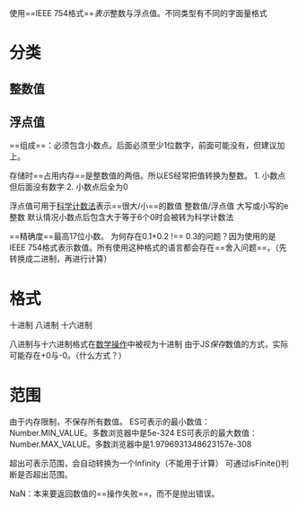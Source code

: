 使用==IEEE 754格式==*表示*整数与浮点值。不同类型有不同的字面量格式

# 分类
## 整数值

## 浮点值
==组成==：必须包含小数点。后面必须至少1位数字，前面可能没有，但建议加上。

存储时==占用内存==是整数值的两倍。所以ES经常把值转换为整数。
	1. 小数点但后面没有数字
	2. 小数点后全为0

浮点值可用于<u>科学计数法</u>表示==很大/小==的数值
	整数值/浮点值 大写或小写的e 整数
默认情况小数点后包含大于等于6个0时会被转为科学计数法

==精确度==最高17位小数。
为何存在0.1+0.2  !== 0.3的问题？因为使用的是IEEE 754格式表示数值。所有使用这种格式的语言都会存在==舍入问题==。（先转换成二进制，再进行计算）
# 格式
十进制
八进制
十六进制

八进制与十六进制格式在<u>数学操作</u>中被视为十进制
由于JS*保存*数值的方式，实际可能存在+0与-0。（什么方式？）
# 范围
由于内存限制，不保存所有数值。
ES可表示的最小数值：Number.MIN_VALUE。多数浏览器中是5e-324
ES可表示的最大数值：Number.MAX_VALUE。多数浏览器中是1.9796931348623157e-308

超出可表示范围，会自动转换为一个Infinity（不能用于计算）
可通过isFinite()判断是否超出范围。

NaN：本来要返回数值的==操作失败==，而不是抛出错误。